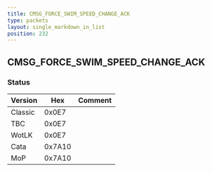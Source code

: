 ```yaml
---
title: CMSG_FORCE_SWIM_SPEED_CHANGE_ACK
type: packets
layout: single_markdown_in_list
position: 232
---
```


## CMSG_FORCE_SWIM_SPEED_CHANGE_ACK

### Status

Version    | Hex        | Comment
---------- | ---------- | ---------- 
Classic    | 0x0E7      | 
TBC        | 0x0E7      | 
WotLK      | 0x0E7      | 
Cata       | 0x7A10     | 
MoP        | 0x7A10     | 
